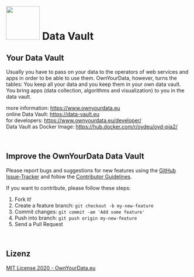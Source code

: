 # <img src="https://raw.githubusercontent.com/OwnYourData/oyd-pia2/master/app/assets/images/logo_grey.png" width="92"> Data Vault

## Your Data Vault    
Usually you have to pass on your data to the operators of web services and apps in order to be able to use them. OwnYourData, however, turns the tables: You keep all your data and you keep them in your own data vault. You bring apps (data collection, algorithms and visualization) to you in the data vault.

more information: https://www.ownyourdata.eu    
online Data Vault: https://data-vault.eu    
for developers: https://www.ownyourdata.eu/developer/    
Data Vault as Docker Image: https://hub.docker.com/r/oydeu/oyd-pia2/    

&nbsp;    

## Improve the OwnYourData Data Vault


Please report bugs and suggestions for new features using the [GitHub Issue-Tracker](https://github.com/OwnYourData/oyd-pia2/issues) and follow the [Contributor Guidelines](https://github.com/twbs/ratchet/blob/master/CONTRIBUTING.md).

If you want to contribute, please follow these steps:

1. Fork it!
2. Create a feature branch: `git checkout -b my-new-feature`
3. Commit changes: `git commit -am 'Add some feature'`
4. Push into branch: `git push origin my-new-feature`
5. Send a Pull Request

&nbsp;    

## Lizenz

[MIT License 2020 - OwnYourData.eu](https://raw.githubusercontent.com/OwnYourData/oyd-pia2/master/LICENSE)
